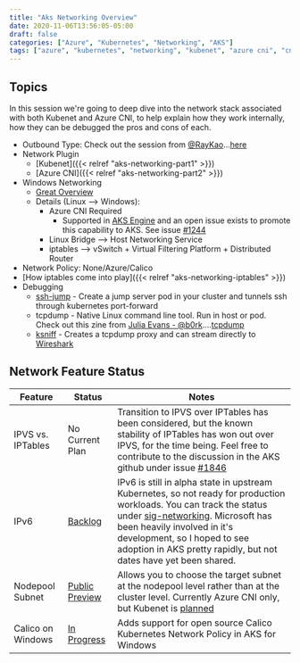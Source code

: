 ```yaml
---
title: "Aks Networking Overview"
date: 2020-11-06T13:56:05-05:00
draft: false
categories: ["Azure", "Kubernetes", "Networking", "AKS"]
tags: ["azure", "kubernetes", "networking", "kubenet", "azure cni", "cni", "aks"]
---
```


## Topics

In this session we're going to deep dive into the network stack associated with both Kubenet and Azure CNI, to help explain how they work internally, how they can be debugged the pros and cons of each.

* Outbound Type: Check out the session from [@RayKao](https://twitter.com/raykao)...[here](https://www.youtube.com/channel/UCvdABD6_HuCG_to6kVprdjQ)
* Network Plugin
  * [Kubenet]({{< relref "aks-networking-part1" >}})
  * [Azure CNI]({{< relref "aks-networking-part2" >}})
* Windows Networking
  * [Great Overview](https://techcommunity.microsoft.com/t5/networking-blog/introducing-kubernetes-overlay-networking-for-windows/ba-p/363082)
  * Details (Linux --> Windows):
    * Azure CNI Required
      * Supported in [AKS Engine](https://github.com/Azure/aks-engine/blob/master/examples/windows/kubernetes-hybrid.kubenet-containerd.json) and an open issue exists to promote this capability to AKS. See issue [#1244](https://github.com/Azure/AKS/issues/1244)
    * Linux Bridge --> Host Networking Service
    * iptables --> vSwitch + Virtual Filtering Platform + Distributed Router
* Network Policy: None/Azure/Calico
* [How iptables come into play]({{< relref "aks-networking-iptables" >}})
* Debugging
  * [ssh-jump](https://github.com/yokawasa/kubectl-plugin-ssh-jump) - Create a jump server pod in your cluster and tunnels ssh through kubernetes port-forward
  * tcpdump - Native Linux command line tool. Run in host or pod. Check out this zine from [Julia Evans - @b0rk](https://twitter.com/b0rk)....[tcpdump](https://wizardzines.com/zines/tcpdump/)
  * [ksniff](https://github.com/eldadru/ksniff) - Creates a tcpdump proxy and can stream directly to [Wireshark](https://www.wireshark.org/)

## Network Feature Status

| Feature | Status | Notes |
| ------- | ------ | ----- |
| IPVS vs. IPTables | No Current Plan | Transition to IPVS over IPTables has been considered, but the known stability of IPTables has won out over IPVS, for the time being. Feel free to contribute to the discussion in the AKS github under issue [#1846](https://github.com/Azure/AKS/issues/1846) |
| IPv6 | [Backlog](https://github.com/Azure/AKS/issues/460) | IPv6 is still in alpha state in upstream Kubernetes, so not ready for production workloads. You can track the status under [sig-networking](https://github.com/kubernetes/enhancements/issues?q=is%3Aopen+label%3Asig%2Fnetwork+ipv6). Microsoft has been heavily involved in it's development, so I hoped to see adoption in AKS pretty rapidly, but not dates have yet been shared. |
| Nodepool Subnet | [Public Preview](https://github.com/Azure/AKS/issues/1338) | Allows you to choose the target subnet at the nodepool level rather than at the cluster level. Currently Azure CNI only, but Kubenet is [planned](https://github.com/Azure/AKS/issues/1500) |
| Calico on Windows | [In Progress](https://github.com/Azure/AKS/issues/1681) | Adds support for open source Calico Kubernetes Network Policy in AKS for Windows |
